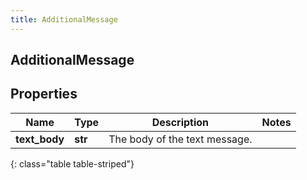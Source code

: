 ```yaml
---
title: AdditionalMessage
---
```

## AdditionalMessage

## Properties

|Name | Type | Description | Notes|
|------------ | ------------- | ------------- | -------------|
| **text_body** | **str** | The body of the text message. | |
{: class="table table-striped"}


